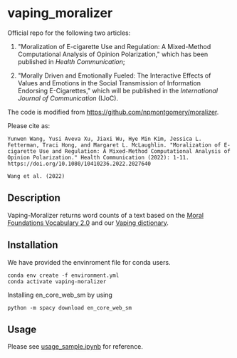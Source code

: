 # vaping_moralizer
Official repo for the following two articles: 

1) "Moralization of E-cigarette Use and Regulation: A Mixed-Method Computational Analysis of Opinion Polarization," which has been published in _Health Communication_;

2) "Morally Driven and Emotionally Fueled: The Interactive Effects of Values and Emotions in the Social Transmission of Information Endorsing E-Cigarettes," which will be published in the _International Journal of Communication_ (IJoC). 

The code is modified from https://github.com/npmontgomery/moralizer.


Please cite as:

    Yunwen Wang, Yusi Aveva Xu, Jiaxi Wu, Hye Min Kim, Jessica L. Fetterman, Traci Hong, and Margaret L. McLaughlin. "Moralization of E-cigarette Use and Regulation: A Mixed-Method Computational Analysis of Opinion Polarization." Health Communication (2022): 1-11. https://doi.org/10.1080/10410236.2022.2027640 
    
    Wang et al. (2022)

## Description 

Vaping-Moralizer returns word counts of a text based on the [Moral Foundations Vocabulary 2.0](https://osf.io/ezn37/) and our [Vaping dictionary](https://github.com/wang-yunwen/vaping_moralizer/blob/main/vaping_dict.txt).

## Installation

We have provided the envinroment file for conda users. 
```shell
conda env create -f environment.yml
conda activate vaping-moralizer
```
Installing en_core_web_sm by using
```shell
python -m spacy download en_core_web_sm
```

## Usage

Please see [usage_sample.ipynb](https://github.com/wang-yunwen/vaping_moralizer/blob/main/usage_sample.ipynb) for reference. 



